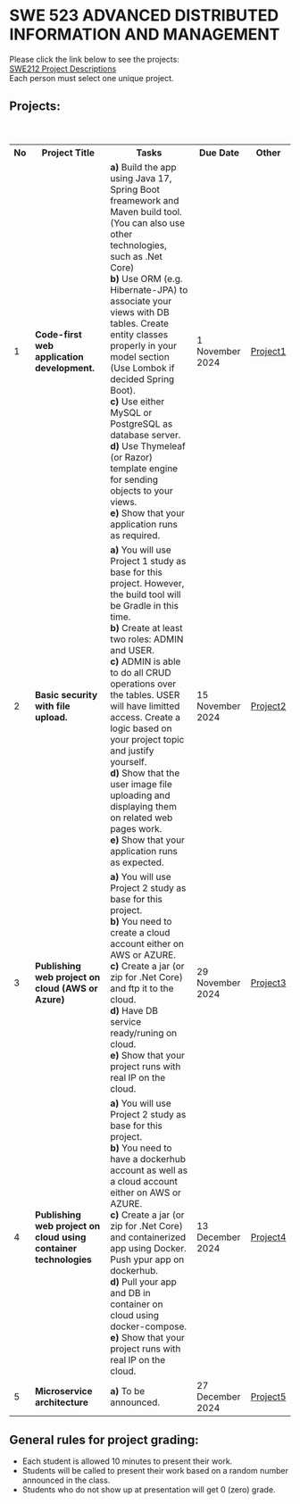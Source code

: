# SWE 523 ADVANCED DISTRIBUTED INFORMATION AND MANAGEMENT

Please click the link below to see the projects: <br>
[SWE212 Project Descriptions](SWE212_ProjectDescriptions_2024.pdf) <br>
Each person must select one unique project.  

## Projects:

<table>
  <header>
    <th>No</th>
    <th>Project Title</th>
    <th>Tasks</th>
    <th>Due Date</th>
    <th>Other</th>
  </header>
  <body>
    <tr>
      <td>1</td>
      <td><b>Code-first web application development.</b></td>
      <td>
        <b>a)</b> Build the app using Java 17, Spring Boot freamework and Maven build tool. (You can also use other technologies, such as .Net Core)<br> 
        <b>b)</b> Use ORM (e.g. Hibernate-JPA) to associate your views with DB tables. Create entity classes properly in your model section (Use Lombok if decided Spring Boot).<br>
        <b>c)</b> Use either MySQL or PostgreSQL as database server.<br>
        <b>d)</b> Use Thymeleaf (or Razor) template engine for sending objects to your views.<br>
        <b>e)</b> Show that your application runs as required.
      </td>
      <td>1 November 2024 <br></td>
      <td><a href="pro1.pdf">Project1</a></td>
    </tr>
    <tr>
      <td>2</td>
      <td><b>Basic security with file upload.</b></td>
      <td>
        <b>a)</b> You will use Project 1 study as base for this project. However, the build tool will be Gradle in this time.<br>
        <b>b)</b> Create at least two roles: ADMIN and USER. <br>
        <b>c)</b> ADMIN is able to do all CRUD operations over the tables. USER will have limitted access. Create a logic based on your project topic and justify yourself. <br>
        <b>d)</b> Show that the user image file uploading and displaying them on related web pages work. <br>
        <b>e)</b> Show that your application runs as expected.
      </td>
      <td>15 November 2024<br></td>
      <td><a href="pro2.pdf">Project2</a></td>
    </tr>
    <tr>
      <td>3</td>
      <td><b>Publishing web project on cloud (AWS or Azure)</b></td>
      <td>
        <b>a)</b> You will use Project 2 study as base for this project. <br>
        <b>b)</b> You need to create a cloud account either on AWS or AZURE. <br>
        <b>c)</b> Create a jar (or zip for .Net Core) and ftp it to the cloud. <br>
        <b>d)</b> Have DB service ready/runing on cloud. <br>
        <b>e)</b> Show that your project runs with real IP on the cloud. <br>
      </td>
      <td>29 November 2024<br></td>
      <td><a href="pro3.pdf">Project3</a></td>
    </tr>
        <tr>
      <td>4</td>
      <td><b>Publishing web project on cloud using container technologies</b></td>
      <td>
        <b>a)</b> You will use Project 2 study as base for this project. <br>
        <b>b)</b> You need to have a dockerhub account as well as a cloud account either on AWS or AZURE. <br>
        <b>c)</b> Create a jar (or zip for .Net Core) and containerized app using Docker. Push ypur app on dockerhub.<br>
        <b>d)</b> Pull your app and DB in container on cloud using docker-compose.<br>
        <b>e)</b> Show that your project runs with real IP on the cloud. <br>
      </td>
      <td>13 December 2024<br></td>
      <td><a href="pro4.pdf">Project4</a></td>
    </tr>
            <tr>
      <td>5</td>
      <td><b>Microservice architecture</b></td>
      <td>
        <b>a)</b> To be announced. <br>
      </td>
      <td>27 December 2024<br></td>
      <td><a href="pro5.pdf">Project5</a></td>
    </tr>
  </body>
</table>


## General rules for project grading:
* Each student is allowed 10 minutes to present their work.
* Students will be called to present their work based on a random number announced in the class. 
* Students who do not show up at presentation will get 0 (zero) grade.

